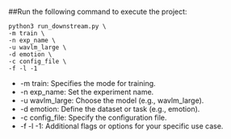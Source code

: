 ##Run the following command to execute the project:

```
python3 run_downstream.py \
-m train \
-n exp_name \
-u wavlm_large \
-d emotion \
-c config_file \
-f -l -1
```
* -m train: Specifies the mode for training.
* -n exp_name: Set the experiment name.
* -u wavlm_large: Choose the model (e.g., wavlm_large).
* -d emotion: Define the dataset or task (e.g., emotion).
* -c config_file: Specify the configuration file.
* -f -l -1: Additional flags or options for your specific use case.
